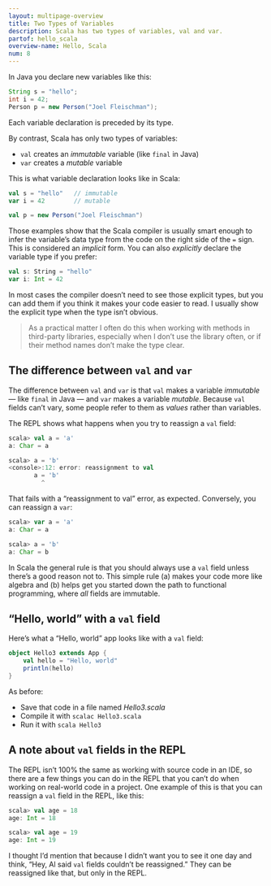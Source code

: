 ```yaml
---
layout: multipage-overview
title: Two Types of Variables
description: Scala has two types of variables, val and var.
partof: hello_scala
overview-name: Hello, Scala
num: 8
---
```



In Java you declare new variables like this:

```java
String s = "hello";
int i = 42;
Person p = new Person("Joel Fleischman");
```

Each variable declaration is preceded by its type.

By contrast, Scala has only two types of variables:

- `val` creates an *immutable* variable (like `final` in Java)
- `var` creates a *mutable* variable

This is what variable declaration looks like in Scala:

```scala
val s = "hello"   // immutable
var i = 42        // mutable

val p = new Person("Joel Fleischman")
```

Those examples show that the Scala compiler is usually smart enough to infer the variable’s data type from the code on the right side of the `=` sign. This is considered an *implicit* form. You can also *explicitly* declare the variable type if you prefer:

```scala
val s: String = "hello"
var i: Int = 42
```

In most cases the compiler doesn’t need to see those explicit types, but you can add them if you think it makes your code easier to read. I usually show the explicit type when the type isn’t obvious.

>As a practical matter I often do this when working with methods in third-party libraries, especially when I don’t use the library often, or if their method names don’t make the type clear.



## The difference between `val` and `var`

The difference between `val` and `var` is that `val` makes a variable *immutable* — like `final` in Java — and `var` makes a variable *mutable*. Because `val` fields can’t vary, some people refer to them as *values* rather than variables.

The REPL shows what happens when you try to reassign a `val` field:

```scala
scala> val a = 'a'
a: Char = a

scala> a = 'b'
<console>:12: error: reassignment to val
       a = 'b'
         ^
```

That fails with a “reassignment to val” error, as expected. Conversely, you can reassign a `var`:

```scala
scala> var a = 'a'
a: Char = a

scala> a = 'b'
a: Char = b
```

In Scala the general rule is that you should always use a `val` field unless there’s a good reason not to. This simple rule (a) makes your code more like algebra and (b) helps get you started down the path to functional programming, where *all* fields are immutable.



## “Hello, world” with a `val` field

Here’s what a “Hello, world” app looks like with a `val` field:

```scala
object Hello3 extends App {
    val hello = "Hello, world"
    println(hello)
}
```

As before:

- Save that code in a file named *Hello3.scala*
- Compile it with `scalac Hello3.scala`
- Run it with `scala Hello3`



## A note about `val` fields in the REPL

The REPL isn’t 100% the same as working with source code in an IDE, so there are a few things you can do in the REPL that you can’t do when working on real-world code in a project. One example of this is that you can reassign a `val` field in the REPL, like this:

```scala
scala> val age = 18
age: Int = 18

scala> val age = 19
age: Int = 19
```

I thought I’d mention that because I didn’t want you to see it one day and think, “Hey, Al said `val` fields couldn’t be reassigned.” They can be reassigned like that, but only in the REPL.










